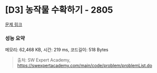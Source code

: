 # [D3] 농작물 수확하기 - 2805 

[문제 링크](https://swexpertacademy.com/main/code/problem/problemDetail.do?contestProbId=AV7GLXqKAWYDFAXB) 

### 성능 요약

메모리: 62,468 KB, 시간: 219 ms, 코드길이: 518 Bytes



> 출처: SW Expert Academy, https://swexpertacademy.com/main/code/problem/problemList.do